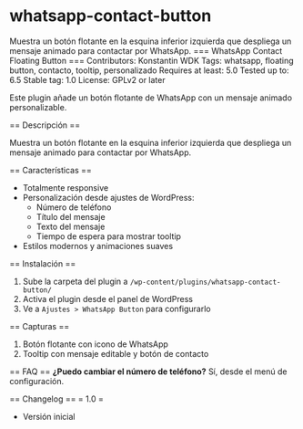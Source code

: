 # whatsapp-contact-button
Muestra un botón flotante en la esquina inferior izquierda que despliega un mensaje animado para contactar por WhatsApp.
=== WhatsApp Contact Floating Button ===
Contributors: Konstantin WDK
Tags: whatsapp, floating button, contacto, tooltip, personalizado
Requires at least: 5.0
Tested up to: 6.5
Stable tag: 1.0
License: GPLv2 or later

Este plugin añade un botón flotante de WhatsApp con un mensaje animado personalizable.

== Descripción ==

Muestra un botón flotante en la esquina inferior izquierda que despliega un mensaje animado para contactar por WhatsApp.

== Características ==
* Totalmente responsive
* Personalización desde ajustes de WordPress:
  - Número de teléfono
  - Título del mensaje
  - Texto del mensaje
  - Tiempo de espera para mostrar tooltip
* Estilos modernos y animaciones suaves

== Instalación ==

1. Sube la carpeta del plugin a `/wp-content/plugins/whatsapp-contact-button/`
2. Activa el plugin desde el panel de WordPress
3. Ve a `Ajustes > WhatsApp Button` para configurarlo

== Capturas ==
1. Botón flotante con icono de WhatsApp
2. Tooltip con mensaje editable y botón de contacto

== FAQ ==
**¿Puedo cambiar el número de teléfono?**
Sí, desde el menú de configuración.

== Changelog ==
= 1.0 =
* Versión inicial
